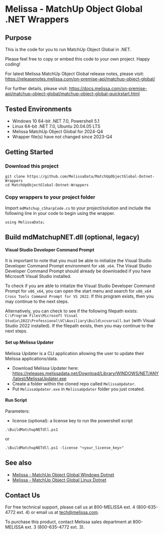 # Melissa - MatchUp Object Global .NET Wrappers

## Purpose
This is the code for you to run MatchUp Object Global in .NET.

Please feel free to copy or embed this code to your own project. Happy coding!

For latest Melissa MatchUp Object Global release notes, please visit: https://releasenotes.melissa.com/on-premise-api/matchup-object-global/

For further details, please visit: https://docs.melissa.com/on-premise-api/matchup-object-global/matchup-object-global-quickstart.html

## Tested Environments
- Windows 10 64-bit .NET 7.0, Powershell 5.1
- Linux 64-bit .NET 7.0, Ubuntu 20.04.05 LTS
- Melissa MatchUp Object Global for 2024-Q4
- Wrapper file(s) have not changed since 2023-Q4

## Getting Started

### Download this project
```
git clone https://github.com/MelissaData/MatchUpObjectGlobal-Dotnet-Wrappers
cd MatchUpObjectGlobal-Dotnet-Wrappers
```

### Copy wrappers to your project folder
Import `mdMatchup_cSharpCode.cs` to your project/solution and include the following line in your code to begin using the wrapper.

```
using MelissaData;
```

## Build mdMatchupNET.dll (optional, legacy)

#### Visual Studio Developer Command Prompt
It is important to note that you must be able to initialize the Visual Studio Developer Command Prompt environment for `x86_x64`. The Visual Studio Developer Command Prompt should already be downloaded if you have Microsoft Visual Studio installed. 

To check if you are able to intialize the Visual Studio Developer Command Prompt for `x86_x64`, you can open the start menu and search for `x86_x64 Cross Tools Command Prompt for VS 2022`. If this program exists, then you may continue to the next steps.

Alternatively, you can check to see if the following filepath exists: `C:\Program Files\Microsoft Visual Studio\2022\Professional\VC\Auxiliary\Build\vcvarsall.bat` (with Visual Studio 2022 installed). If the filepath exists, then you may continue to the next steps.

#### Set up Melissa Updater 
Melissa Updater is a CLI application allowing the user to update their Melissa applications/data. 

- Download Melissa Updater here: <https://releases.melissadata.net/Download/Library/WINDOWS/NET/ANY/latest/MelissaUpdater.exe>
- Create a folder within the cloned repo called `MelissaUpdater`.
- Put `MelissaUpdater.exe` in `MelissaUpdater` folder you just created.

#### Run Script
Parameters:
- license (optional): a license key to run the powershell script

```
.\BuildMatchupNETdll.ps1
```

or

```
.\BuildMatchupNETdll.ps1 -license "<your_license_key>"
```

## See also
- [Melissa - MatchUp Object Global Windows Dotnet](https://github.com/MelissaData/MatchUpObjectGlobal-Dotnet)
- [Melissa - MatchUp Object Global Linux Dotnet](https://github.com/MelissaData/MatchUpObjectGlobal-Dotnet-Linux)
    
## Contact Us
For free technical support, please call us at 800-MELISSA ext. 4 (800-635-4772 ext. 4) or email us at tech@melissa.com.

To purchase this product, contact Melissa sales department at 800-MELISSA ext. 3 (800-635-4772 ext. 3).
